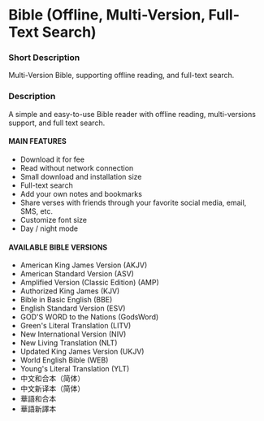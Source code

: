 # Bible (Offline, Multi-Version, Full-Text Search)

### Short Description
Multi-Version Bible, supporting offline reading, and full-text search.

### Description
A simple and easy-to-use Bible reader with offline reading, multi-versions support, and full text search.

#### MAIN FEATURES
- Download it for fee
- Read without network connection
- Small download and installation size
- Full-text search
- Add your own notes and bookmarks
- Share verses with friends through your favorite social media, email, SMS, etc.
- Customize font size
- Day / night mode

#### AVAILABLE BIBLE VERSIONS
- American King James Version (AKJV)
- American Standard Version (ASV)
- Amplified Version (Classic Edition) (AMP)
- Authorized King James (KJV)
- Bible in Basic English (BBE)
- English Standard Version (ESV)
- GOD'S WORD to the Nations (GodsWord)
- Green's Literal Translation (LITV)
- New International Version (NIV)
- New Living Translation (NLT)
- Updated King James Version (UKJV)
- World English Bible (WEB)
- Young's Literal Translation (YLT)
- 中文和合本（简体）
- 中文新译本（简体）
- 華語和合本
- 華語新譯本
